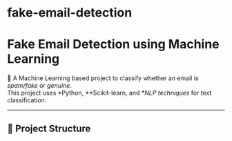 # fake-email-detection
# Fake Email Detection using Machine Learning

🚀 A Machine Learning based project to classify whether an email is *spam/fake* or *genuine*.  
This project uses *Python, **Scikit-learn, and **NLP techniques* for text classification.

---

## 📂 Project Structure
